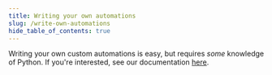 ```yaml
---
title: Writing your own automations
slug: /write-own-automations
hide_table_of_contents: true
---
```


Writing your own custom automations is easy, but requires _some_ knowledge of Python. If you're interested, see our documentation [here](/developer-guide/writing-automations-1).
